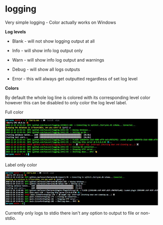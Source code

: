 # logging
Very simple logging - Color actually works on Windows

**Log levels**

* Blank - will not show logging output at all
* Info - will show info log output only
* Warn - will show info log output and warnings
* Debug - will show all logs outputs

* Error - this will always get outputted regardless of set log level

**Colors**

By default the whole log line is colored with its corresponding level color however this can be disabled to only color the log level label.

Full color

![Color whole line](.github/2.JPG)

Label only color

![Label color only](.github/1.JPG)

Currently only logs to stdio there isn't any option to output to file or non-stdio.
